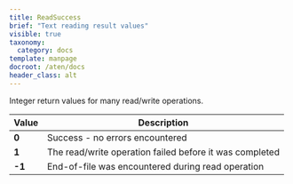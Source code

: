 ```yaml
---
title: ReadSuccess
brief: "Text reading result values"
visible: true
taxonomy:
  category: docs
template: manpage
docroot: /aten/docs
header_class: alt
---
```


Integer return values for many read/write operations.
 
| Value | Description |
|-------|-------------|
| **0** | Success - no errors encountered |
| **1** | The read/write operation failed before it was completed |
| **-1** | End-of-file was encountered during read operation |
